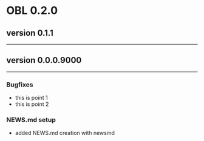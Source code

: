 # OBL 0.2.0

## version 0.1.1

---


## version 0.0.0.9000

---


### Bugfixes

- this is point 1
- this is point 2

### NEWS.md setup

- added NEWS.md creation with newsmd

